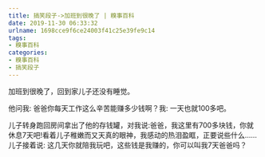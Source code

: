 ```yaml
---
title: 搞笑段子->加班到很晚了 | 糗事百科
date: 2019-11-30 06:33:32
urlname: 1698cce9f6ce24003f41c25e39fe9c14
tags: 
- 糗事百科
categories:
- 糗事百科
- 搞笑段子
---
```

加班到很晚了，回到家儿子还没有睡觉。

他问我: 爸爸你每天工作这么辛苦能赚多少钱啊？我: 一天也就100多吧。

儿子转身跑回房间拿出了他的存钱罐，对我说:爸爸，我这里有700多块钱，你就休息7天吧!看着儿子稚嫩而又天真的眼神，我感动的热泪盈眶，正要说些什么……儿子接着说: 这几天你就陪我玩吧，这些钱是我赚的，你可以叫我7天爸爸吗？


